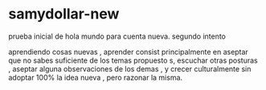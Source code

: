 # samydollar-new
prueba inicial de hola mundo para cuenta nueva. segundo intento 

aprendiendo cosas nuevas , aprender  consist principalmente en aseptar que no sabes suficiente  de los temas propuesto s, escuchar  otras posturas , aseptar alguna  observaciones  de los demas , y crecer culturalmente sin adoptar 100% la idea nueva , pero razonar la misma. 
